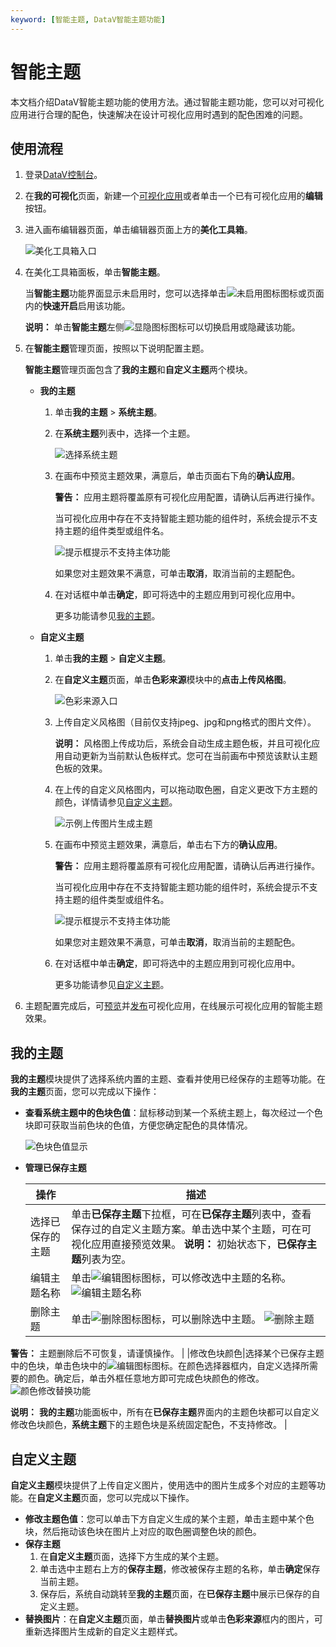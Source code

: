 ```yaml
---
keyword: [智能主题, DataV智能主题功能]
---
```


# 智能主题

本文档介绍DataV智能主题功能的使用方法。通过智能主题功能，您可以对可视化应用进行合理的配色，快速解决在设计可视化应用时遇到的配色困难的问题。

## 使用流程

1.  登录[DataV控制台](https://datav.alibabacloud.com/)。

2.  在**我的可视化**页面，新建一个[可视化应用](/intl.zh-CN/管理可视化应用/创建可视化应用.md)或者单击一个已有可视化应用的**编辑**按钮。

3.  进入画布编辑器页面，单击编辑器页面上方的**美化工具箱**。

    ![美化工具箱入口](https://static-aliyun-doc.oss-cn-hangzhou.aliyuncs.com/assets/img/zh-CN/3557929951/p93745.png)

4.  在美化工具箱面板，单击**智能主题**。

    当**智能主题**功能界面显示未启用时，您可以选择单击![未启用图标](https://static-aliyun-doc.oss-cn-hangzhou.aliyuncs.com/assets/img/zh-CN/3557929951/p98501.jpg)图标或页面内的**快速开启**启用该功能。

    **说明：** 单击**智能主题**左侧![显隐图标](https://static-aliyun-doc.oss-cn-hangzhou.aliyuncs.com/assets/img/zh-CN/3557929951/p98499.jpg)图标可以切换启用或隐藏该功能。

5.  在**智能主题**管理页面，按照以下说明配置主题。

    **智能主题**管理页面包含了**我的主题**和**自定义主题**两个模块。

    -   **我的主题**
        1.  单击**我的主题** \> **系统主题**。
        2.  在**系统主题**列表中，选择一个主题。

            ![选择系统主题](https://static-aliyun-doc.oss-cn-hangzhou.aliyuncs.com/assets/img/zh-CN/0557929951/p94007.png)

        3.  在画布中预览主题效果，满意后，单击页面右下角的**确认应用**。

            **警告：** 应用主题将覆盖原有可视化应用配置，请确认后再进行操作。

            当可视化应用中存在不支持智能主题功能的组件时，系统会提示不支持主题的组件类型或组件名。

            ![提示框提示不支持主体功能](https://static-aliyun-doc.oss-cn-hangzhou.aliyuncs.com/assets/img/zh-CN/1557929951/p129197.png)

            如果您对主题效果不满意，可单击**取消**，取消当前的主题配色。

        4.  在对话框中单击**确定**，即可将选中的主题应用到可视化应用中。

            更多功能请参见[我的主题](#section_tnq_26p_w7k)。

    -   **自定义主题**
        1.  单击**我的主题** \> **自定义主题**。
        2.  在**自定义主题**页面，单击**色彩来源**模块中的**点击上传风格图**。

            ![色彩来源入口](https://static-aliyun-doc.oss-cn-hangzhou.aliyuncs.com/assets/img/zh-CN/0557929951/p95235.jpg)

        3.  上传自定义风格图（目前仅支持jpeg、jpg和png格式的图片文件）。

            **说明：** 风格图上传成功后，系统会自动生成主题色板，并且可视化应用自动更新为当前默认色板样式。您可在当前画布中预览该默认主题色板的效果。

        4.  在上传的自定义风格图内，可以拖动取色圈，自定义更改下方主题的颜色，详情请参见[自定义主题](#section_a7r_ea5_67s)。

            ![示例上传图片生成主题](https://static-aliyun-doc.oss-cn-hangzhou.aliyuncs.com/assets/img/zh-CN/0557929951/p95240.png)

        5.  在画布中预览主题效果，满意后，单击右下方的**确认应用**。

            **警告：** 应用主题将覆盖原有可视化应用配置，请确认后再进行操作。

            当可视化应用中存在不支持智能主题功能的组件时，系统会提示不支持主题的组件类型或组件名。

            ![提示框提示不支持主体功能](https://static-aliyun-doc.oss-cn-hangzhou.aliyuncs.com/assets/img/zh-CN/1557929951/p129197.png)

            如果您对主题效果不满意，可单击**取消**，取消当前的主题配色。

        6.  在对话框中单击**确定**，即可将选中的主题应用到可视化应用中。

            更多功能请参见[自定义主题](#section_a7r_ea5_67s)。

6.  主题配置完成后，可[预览](/intl.zh-CN/管理可视化应用/预览可视化应用.md)并[发布](/intl.zh-CN/管理可视化应用/发布可视化应用.md)可视化应用，在线展示可视化应用的智能主题效果。


## 我的主题

**我的主题**模块提供了选择系统内置的主题、查看并使用已经保存的主题等功能。在**我的主题**页面，您可以完成以下操作：

-   **查看系统主题中的色块色值**：鼠标移动到某一个系统主题上，每次经过一个色块即可获取当前色块的色值，方便您确定配色的具体情况。

    ![色块色值显示](https://static-aliyun-doc.oss-cn-hangzhou.aliyuncs.com/assets/img/zh-CN/1557929951/p95241.png)

-   **管理已保存主题**

    |操作|描述|
    |--|--|
    |选择已保存的主题|单击**已保存主题**下拉框，可在**已保存主题**列表中，查看保存过的自定义主题方案。单击选中某个主题，可在可视化应用直接预览效果。 **说明：** 初始状态下，**已保存主题**列表为空。 |
    |编辑主题名称|单击![编辑图标](https://static-aliyun-doc.oss-cn-hangzhou.aliyuncs.com/assets/img/zh-CN/1557929951/p95242.jpg)图标，可以修改选中主题的名称。 ![编辑主题名称](https://static-aliyun-doc.oss-cn-hangzhou.aliyuncs.com/assets/img/zh-CN/1557929951/p95244.png) |
    |删除主题|单击![删除图标](https://static-aliyun-doc.oss-cn-hangzhou.aliyuncs.com/assets/img/zh-CN/1557929951/p95246.jpg)图标，可以删除选中主题。 ![删除主题](https://static-aliyun-doc.oss-cn-hangzhou.aliyuncs.com/assets/img/zh-CN/1557929951/p95248.png)

**警告：** 主题删除后不可恢复，请谨慎操作。 |
    |修改色块颜色|选择某个已保存主题中的色块，单击色块中的![编辑图标](https://static-aliyun-doc.oss-cn-hangzhou.aliyuncs.com/assets/img/zh-CN/1557929951/p95242.jpg)图标。在颜色选择器框内，自定义选择所需要的颜色。确定后，单击外框任意地方即可完成色块颜色的修改。 ![颜色修改替换功能](https://static-aliyun-doc.oss-cn-hangzhou.aliyuncs.com/assets/img/zh-CN/1557929951/p95251.png)

**说明：** **我的主题**功能面板中，所有在**已保存主题**界面内的主题色块都可以自定义修改色块颜色，**系统主题**下的主题色块是系统固定配色，不支持修改。 |


## 自定义主题

**自定义主题**模块提供了上传自定义图片，使用选中的图片生成多个对应的主题等功能。在**自定义主题**页面，您可以完成以下操作。

-   **修改主题色值**：您可以单击下方自定义生成的某个主题，单击主题中某个色块，然后拖动该色块在图片上对应的取色圈调整色块的颜色。
-   **保存主题**
    1.  在**自定义主题**页面，选择下方生成的某个主题。
    2.  单击选中主题右上方的**保存主题**，修改被保存主题的名称，单击**确定**保存当前主题。
    3.  保存后，系统自动跳转至**我的主题**页面，在**已保存主题**中展示已保存的自定义主题。
-   **替换图片**：在**自定义主题**页面，单击**替换图片**或单击**色彩来源**框内的图片，可重新选择图片生成新的自定义主题样式。

